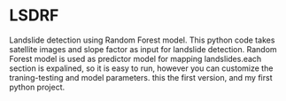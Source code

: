# LSDRF
Landslide detection using Random Forest model.
This python code takes satellite images and slope factor as input for landslide detection.
Random Forest model is used as predictor model for mapping landslides.each section is expalined, so it is easy to run,
however you can customize the traning-testing and model parameters.
this the first version, and my first python project. 
